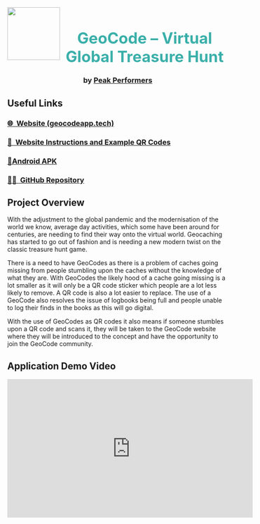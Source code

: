 <div align="center">
  <img align="left" width="120" src="https://user-images.githubusercontent.com/39992590/136713126-4d74b8ff-1b54-473f-a109-7a03cf665f6e.png">
</div>
<h1 align="center" style="color:#3AAFA9; font-size: 250%;" >GeoCode – Virtual Global Treasure Hunt</h1>
<h3 align="center">by <a href="Team">Peak Performers</a></h3>

## Useful Links

### [🌐 ​ Website (geocodeapp.tech)](https://geocodeapp.tech)
### [📖 ​ Website Instructions and Example QR Codes](Instructions)
### [📲 ​ ​ Android APK](https://github.com/COS301-SE-2021/GeoCode/releases/download/v1.1/GeoCode.apk)  
### [👩‍💻 ​ GitHub Repository](https://github.com/COS301-SE-2021/GeoCode)

## Project Overview

With the adjustment to the global pandemic and the modernisation of the world we know, average day activities, which some have been around for centuries, are needing to find their way onto the virtual world. Geocaching has started to go out of fashion and is needing a new modern twist on the classic treasure hunt game.

There is a need to have GeoCodes as there is a problem of caches going missing from people stumbling upon the caches without the knowledge of what they are. With GeoCodes the likely hood of a cache going missing is a lot smaller as it will only be a QR code sticker which people are a lot less likely to remove. A QR code is also a lot easier to replace. The use of a GeoCode also resolves the issue of logbooks being full and people unable to log their finds in the books as this will go digital.

With the use of GeoCodes as QR codes it also means if someone stumbles upon a QR code and scans it, they will be taken to the GeoCode website where they will be introduced to the concept and have the opportunity to join the GeoCode community.

## Application Demo Video

<iframe width="560" height="315" src="https://www.youtube.com/embed/TmrQB2p8Obc" title="YouTube video player" frameborder="0" allow="accelerometer; autoplay; clipboard-write; encrypted-media; gyroscope; picture-in-picture" allowfullscreen></iframe>